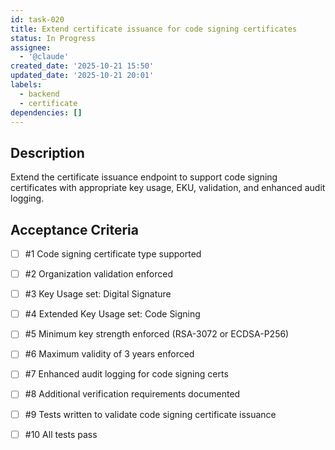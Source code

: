 ```yaml
---
id: task-020
title: Extend certificate issuance for code signing certificates
status: In Progress
assignee:
  - '@claude'
created_date: '2025-10-21 15:50'
updated_date: '2025-10-21 20:01'
labels:
  - backend
  - certificate
dependencies: []
---
```


## Description

<!-- SECTION:DESCRIPTION:BEGIN -->
Extend the certificate issuance endpoint to support code signing certificates with appropriate key usage, EKU, validation, and enhanced audit logging.
<!-- SECTION:DESCRIPTION:END -->

## Acceptance Criteria
<!-- AC:BEGIN -->
- [ ] #1 Code signing certificate type supported
- [ ] #2 Organization validation enforced
- [ ] #3 Key Usage set: Digital Signature
- [ ] #4 Extended Key Usage set: Code Signing
- [ ] #5 Minimum key strength enforced (RSA-3072 or ECDSA-P256)
- [ ] #6 Maximum validity of 3 years enforced
- [ ] #7 Enhanced audit logging for code signing certs
- [ ] #8 Additional verification requirements documented

- [ ] #9 Tests written to validate code signing certificate issuance
- [ ] #10 All tests pass
<!-- AC:END -->
